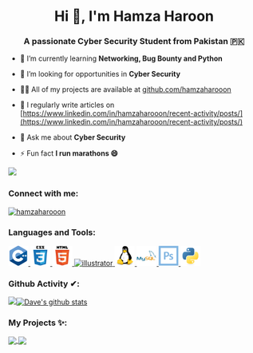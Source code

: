 <h1 align="center">Hi 👋, I'm Hamza Haroon</h1>
<h3 align="center">A passionate Cyber Security Student from Pakistan 🇵🇰</h3>

- 🌱 I’m currently learning **Networking, Bug Bounty and Python**

- 🤝 I’m looking for opportunities in **Cyber Security**

- 👨‍💻 All of my projects are available at [github.com/hamzaharooon](github.com/hamzaharooon)

- 📝 I regularly write articles on [https://www.linkedin.com/in/hamzaharooon/recent-activity/posts/](https://www.linkedin.com/in/hamzaharooon/recent-activity/posts/)

- 💬 Ask me about **Cyber Security**

- ⚡ Fun fact **I run marathons 😄**

![](https://camo.githubusercontent.com/992babdffd8c74a1502de375fbdf7e4d54773242/68747470733a2f2f6d656469612e67697068792e636f6d2f6d656469612f53576f536b4e36447854737a71494b4571762f67697068792e676966)

<h3 align="left">Connect with me:</h3>
<p align="left">
<a href="https://linkedin.com/in/hamzaharooon" target="blank"><img align="center" src="https://raw.githubusercontent.com/rahuldkjain/github-profile-readme-generator/master/src/images/icons/Social/linked-in-alt.svg" alt="hamzaharooon" height="30" width="40" /></a>
</p>

<h3 align="left">Languages and Tools:</h3>
<p align="left"> <a href="https://www.w3schools.com/cpp/" target="_blank" rel="noreferrer"> <img src="https://raw.githubusercontent.com/devicons/devicon/master/icons/cplusplus/cplusplus-original.svg" alt="cplusplus" width="40" height="40"/> </a> <a href="https://www.w3schools.com/css/" target="_blank" rel="noreferrer"> <img src="https://raw.githubusercontent.com/devicons/devicon/master/icons/css3/css3-original-wordmark.svg" alt="css3" width="40" height="40"/> </a> <a href="https://www.w3.org/html/" target="_blank" rel="noreferrer"> <img src="https://raw.githubusercontent.com/devicons/devicon/master/icons/html5/html5-original-wordmark.svg" alt="html5" width="40" height="40"/> </a> <a href="https://www.adobe.com/in/products/illustrator.html" target="_blank" rel="noreferrer"> <img src="https://www.vectorlogo.zone/logos/adobe_illustrator/adobe_illustrator-icon.svg" alt="illustrator" width="40" height="40"/> </a> <a href="https://www.linux.org/" target="_blank" rel="noreferrer"> <img src="https://raw.githubusercontent.com/devicons/devicon/master/icons/linux/linux-original.svg" alt="linux" width="40" height="40"/> </a> <a href="https://www.mysql.com/" target="_blank" rel="noreferrer"> <img src="https://raw.githubusercontent.com/devicons/devicon/master/icons/mysql/mysql-original-wordmark.svg" alt="mysql" width="40" height="40"/> </a> <a href="https://www.photoshop.com/en" target="_blank" rel="noreferrer"> <img src="https://raw.githubusercontent.com/devicons/devicon/master/icons/photoshop/photoshop-line.svg" alt="photoshop" width="40" height="40"/> </a> <a href="https://www.python.org" target="_blank" rel="noreferrer"> <img src="https://raw.githubusercontent.com/devicons/devicon/master/icons/python/python-original.svg" alt="python" width="40" height="40"/> </a> </p>

### Github Activity ✔:

<a href="https://github.com/hamzaharooon">
  <img align="left" src="https://github-readme-stats.vercel.app/api/top-langs/?username=hamzaharooon&theme=tokyonight" />
  </a>

<a href="https://github.com/hamzaharooon">
 <img align="center" src="https://github-readme-stats.vercel.app/api?username=hamzaharooon&show_icons=true&theme=tokyonight&line_height=27" alt="Dave's github stats"/>
</a>

### My Projects ✨:
  
<a href="https://github.com/hamzaharooon/Cyber-Security-Toolkit">
  <img align="center" src="https://github-readme-stats.vercel.app/api/pin/?username=hamzaharooon&repo=Cyber-Security-Toolkit&theme=tokyonight" />
</a>

<a href="https://github.com/hamzaharooon/OOP">
  <img align="center" src="https://github-readme-stats.vercel.app/api/pin/?username=hamzaharooon&repo=OOP&theme=tokyonight" />
</a>

